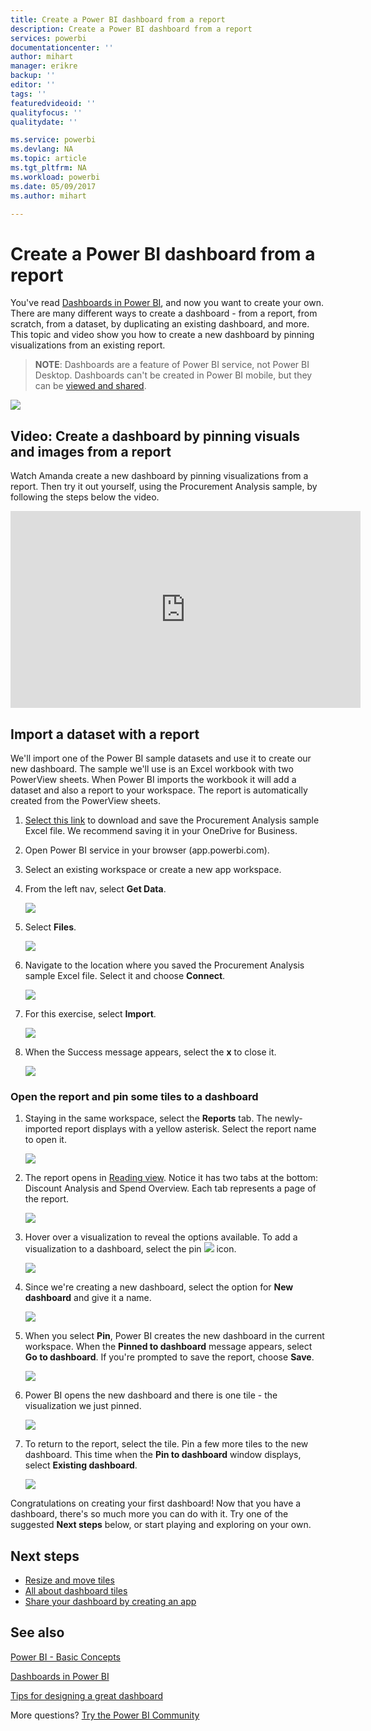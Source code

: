 ```yaml
---
title: Create a Power BI dashboard from a report
description: Create a Power BI dashboard from a report
services: powerbi
documentationcenter: ''
author: mihart
manager: erikre
backup: ''
editor: ''
tags: ''
featuredvideoid: ''
qualityfocus: ''
qualitydate: ''

ms.service: powerbi
ms.devlang: NA
ms.topic: article
ms.tgt_pltfrm: NA
ms.workload: powerbi
ms.date: 05/09/2017
ms.author: mihart

---
```

# Create a Power BI dashboard from a report
You've read [Dashboards in Power BI](powerbi-service-dashboards.md), and now you want to create your own. There are many different ways to create a dashboard - from a report, from scratch, from a dataset, by duplicating an existing dashboard, and more.  This topic and video show you how to create a new dashboard by pinning visualizations from an existing report.

> **NOTE**: Dashboards are a feature of Power BI service, not Power BI Desktop. Dashboards can't be created in Power BI mobile, but they can be [viewed and shared](powerbi-mobile-create-dashboard.md).
> 
> 

![](media/service-dashboard-create/power-bi-completed-dashboard-small.png)

## Video: Create a dashboard by pinning visuals and images from a report
Watch Amanda create a new dashboard by pinning visualizations from a report. Then try it out yourself, using the Procurement Analysis sample, by following the steps below the video.

<iframe width="560" height="315" src="https://www.youtube.com/embed/lJKgWnvl6bQ" frameborder="0" allowfullscreen></iframe>

## Import a dataset with a report
We'll import one of the Power BI sample datasets and use it to create our new dashboard. The sample we'll use is an Excel workbook with two PowerView sheets. When Power BI imports the workbook it will add a dataset and also a report to your workspace.  The report is automatically created from the PowerView sheets.

1. [Select this link](http://go.microsoft.com/fwlink/?LinkId=529784) to download and save the Procurement Analysis sample Excel file. We recommend saving it in your OneDrive for Business.
2. Open Power BI service in your browser (app.powerbi.com).
3. Select an existing workspace or create a new app workspace.
4. From the left nav, select **Get Data**.
   
    ![](media/service-dashboard-create/power-bi-get-data3.png)
5. Select **Files**.
   
   ![](media/service-dashboard-create/power-bi-select-files.png)
6. Navigate to the location where you saved the Procurement Analysis sample Excel file. Select it and choose **Connect**.
   
   ![](media/service-dashboard-create/power-bi-connectnew.png)
7. For this exercise, select **Import**.
   
    ![](media/service-dashboard-create/power-bi-import.png)
8. When the Success message appears, select the **x** to close it.
   
   ![](media/service-dashboard-create/power-bi-view-datasetnew.png)

### Open the report and pin some tiles to a dashboard
1. Staying in the same workspace, select the **Reports** tab. The newly-imported report displays with a yellow asterisk. Select the report name to open it.
   
    ![](media/service-dashboard-create/power-bi-reports.png)
2. The report opens in [Reading view](powerbi-service-interact-with-a-report-in-reading-view.md). Notice it has two tabs at the bottom: Discount Analysis and Spend Overview. Each tab represents a page of the report.
   
    ![](media/service-dashboard-create/power-bi-reading-view.png)
3. Hover over a visualization to reveal the options available. To add a visualization to a dashboard, select the pin ![](media/service-dashboard-create/power-bi-pin-icon.png) icon.
   
    ![](media/service-dashboard-create/power-bi-hover.png)
4. Since we're creating a new dashboard, select the option for **New dashboard** and give it a name. 
   
   ![](media/service-dashboard-create/power-bi-pin-tile.png)
5. When you select **Pin**, Power BI creates the new dashboard in the current workspace. When the **Pinned to dashboard** message appears, select **Go to dashboard**. If you're prompted to save the report, choose **Save**.
   
     ![](media/service-dashboard-create/power-bi-pin-success.png)
6. Power BI opens the new dashboard and there is one tile - the visualization we just pinned. 
   
   ![](media/service-dashboard-create/power-bi-pinned.png)
7. To return to the report, select the tile. Pin a few more tiles to the new dashboard. This time when the **Pin to dashboard** window displays, select **Existing dashboard**.  
   
   ![](media/service-dashboard-create/power-bi-existing-dashboard.png)

Congratulations on creating your first dashboard! Now that you have a dashboard, there's so much more you can do with it.  Try one of the suggested **Next steps** below, or start playing and exploring on your own.   

## Next steps
* [Resize and move tiles](service-dashboard-edit-tile.md)
* [All about dashboard tiles](powerbi-service-dashboard-tiles.md)
* [Share your dashboard by creating an app](service-create-distribute-apps.md)

## See also
[Power BI - Basic Concepts](service-basic-concepts.md)

[Dashboards in Power BI](powerbi-service-dashboards.md)

[Tips for designing a great dashboard](powerbi-service-tips-for-designing-a-great-dashboard.md)

More questions? [Try the Power BI Community](http://community.powerbi.com/)


